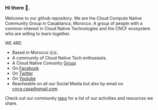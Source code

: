 ### Hi there 👋.

Welcome to our github repository. We are the Cloud Compute Native Community Group in Casablanca, Morocco. A group of people with a common interest in Cloud Native Technologies and the CNCF ecosystem who are willing to learn together.

WE ARE:
- Based in Morocco 🇲🇦.
- A community of Cloud Native Tech enthusiasts.
- A Cloud Native Comunity [Group](https://community.cncf.io/casablanca/) 
- On [Facebook](https://www.facebook.com/cncg.casa)
- On [Twitter](https://twitter.com/cncg_casa)
- On [Youtube](https://bit.ly/cncgcasa)
- Reacheable on all our Social Media but also by email on cncg.casa@gmail.com

Check out our community [repo](https://github.com/cncg-casa/community) for a list of our activities and resources we share.

